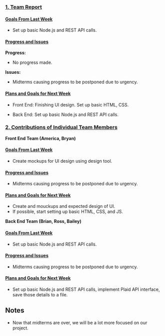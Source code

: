 ### <ins>1. Team Report</ins>

#### <ins>Goals From Last Week</ins>

* Set up basic Node.js and REST API calls.

#### <ins>Progress and Issues</ins>
**Progress:**
  - No progress made.

**Issues:**
  - Midterms causing progress to be postponed due to urgency.

#### <ins>Plans and Goals for Next Week</ins>

  - Front End: Finishing UI design. Set up basic HTML, CSS.
  
  - Back End: Set up basic Node.js and REST API calls.
    

### <ins>2. Contributions of Individual Team Members</ins>


**Front End Team (America, Bryan)**
#### <ins>Goals From Last Week</ins>
* Create mockups for UI design using design tool.
#### <ins>Progress and Issues</ins>
* Midterms causing progress to be postponed due to urgency.
#### <ins>Plans and Goals for Next Week</ins>
* Create and mouckups and expected design of UI.
* If possible, start setting up basic HTML, CSS, and JS.



**Back End Team (Brian, Ross, Bailey)**
#### <ins>Goals From Last Week</ins>
* Set up basic Node.js and REST API calls.
#### <ins>Progress and Issues</ins>
* Midterms causing progress to be postponed due to urgency.
#### <ins>Plans and Goals for Next Week</ins>
* Set up basic Node.js and REST API calls, implement Plaid API interface, save those details to a file.




## Notes
  - Now that midterms are over, we will be a lot more focused on our project.
